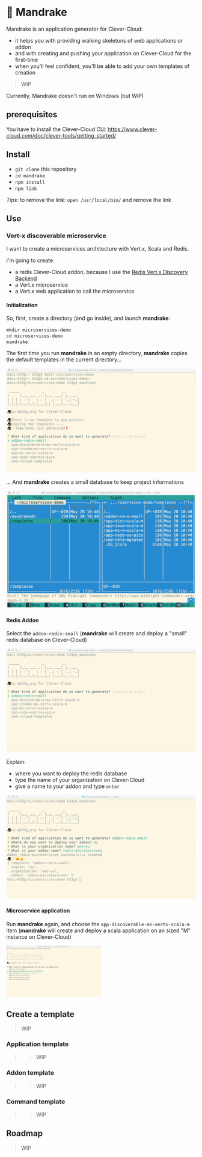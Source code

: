 # :tophat: Mandrake

Mandrake is an application generator for Clever-Cloud:

- it helps you with providing walking skeletons of web applications or addon
- and with creating and pushing your application on Clever-Cloud for the first-time
- when you'll feel confident, you'll be able to add your own templates of creation

> WIP

Currently, Mandrake doesn't run on Windows (but WIP)

## prerequisites

You have to install the Clever-Cloud CLI: https://www.clever-cloud.com/doc/clever-tools/getting_started/

## Install

- `git clone` this repository
- `cd mandrake`
- `npm install`
- `npm link`

*Tips*: to remove the link: `open /usr/local/bin/` and remove the link

## Use

### Vert-x discoverable microservice

I want to create a microservices architecture with Vert.x, Scala and Redis.

I'm going to create:

- a redis Clever-Cloud addon, because I use the [Redis Vert.x Discovery Backend](http://vertx.io/docs/vertx-service-discovery-backend-redis/java/)
- a Vert.x microservice
- a Vert.x web application to call the microservice

#### Initialization

So, first, create a directory (and go inside), and launch **mandrake**:

```shell
mkdir microservices-demo
cd microservices-demo
mandrake
```

The first time you run **mandrake** in an empty directory, **mandrake** copies the default templates in the current directory...

![01](documentation/01.png)

... And **mandrake** creates a small database to keep project informations

![02](documentation/02.png)

#### Redis Addon

Select the `addon-redis-small` (**mandrake** will create and deploy a "small" redis database on Clever-Cloud)

![03](documentation/03.png)

Explain:
- where you want to deploy the redis database
- type the name of your organization on Clever-Cloud
- give a name to your addon and type `enter`

![04](documentation/04.png)

#### Microservice application

Run **mandrake** again, and choose the `app-discoverable-ms-vertx-scala-m` item (**mandrake** will create and deploy a scala application on an sized "M" instance on Clever-Cloud)

<img src="/documentation/05.png" alt="05" style="width: 50%; height: 50%;"/>



## Create a template

> WIP

### Application template

>> WIP

### Addon template

>> WIP

### Command template

>> WIP

## Roadmap

> WIP
